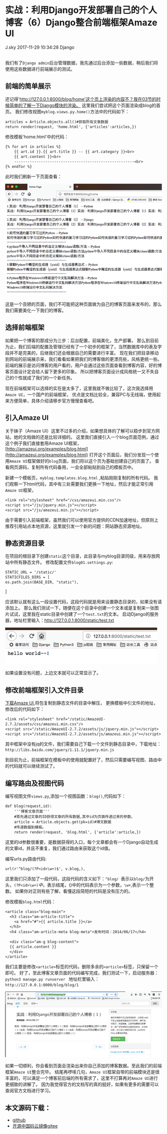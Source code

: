 <div class="blog-article">
<h1 class="title">实战：利用Django开发部署自己的个人博客（6）Django整合前端框架Amaze UI</h1>
<span class="author">J.sky</span>
<span class="time">2017-11-29 10:34:28</span>
<span class="tag">Django</span>
</div>
</br>

我们有了`Django admin`后台管理数据，我先通过后台添加一些数据，稍后我们将使用这些数据进行前端展示的测试。

## 前端的简单展示

还记得'http://127.0.0.1:8000/blog/home'这个页上渲染的内容不？我在03节的时候简单的了解一下Django模块的渲染。
这里我们尝试把这个页面渲染成blog的首页。
我们修改视图`myblog.views.py.home()`方法中的代码如下：

    articles = Article.objects.all()#获取所有文章数据
    return render(request, 'home.html', {'articles':articles,})

修改模板'home.html'中的代码：

    {% for art in articles %} 
        {{ art.id }}.{{ art.title }} -- {{ art.category }}<br>
        {{ art.content }}<br>
        ------------------------------------------------------<br>
    {% endfor %}

此时我们刷新一下页面查看：

![输入图片说明](/assets/images/media/upload/2017/11/Snip20171127_28.png)

这是一个丑陋的页面，我们不可能把这种页面做为自己的博客页面来发布的，那么我们需要美化一下我们的博客。

## 选择前端框架

如果把一个博客的那成分为三步：后台配置，前端美化，生产部署。
那么到目前为止，我们后端的配置及管理已经有了一个初步的框架了，当然数据库中的表及字段并不是完美的，后继我们还会根据自己的需要进行丰富。
现在我们把目录移动到网站的前端展示来，我们看看如果把我们的博客做的更漂亮些，风格更统一些。
前端的展示是访问博客的用户看的，用户会通过这些页面查看到博客内容，好的博客页面设计定会给人留下更多的印象。
所以把博客页面设计成风格统一又不失自己的个性就成了我们的一个新任务。

现在前端框架可以选择的实在是太多了，这里我就不做比较了，这次我选择用`Amaze UI`，一个国产的前端框架，
优点是文档比较全，兼容PC与无线端，使用起来方便简单，具体介绍请移步官方慢慢查看吧。

## 引入Amaze UI

关于妹子（Amaze UI）这里不过多的介绍，如果想具体的了解可以稳步到官方网站，她的文档做的还是比较详细的。
这里我们直接引入一个blog页面范例，通过这个例子我们直接套用Amaze UI框架，
[http://amazeui.org/examples/blog.html](http://amazeui.org/examples/blog.html)
打开这个页面后，我们分发现一个使用`Amaze UI`框架做好的`blog`页面，我们将以这个页为基础创建自己的页面了。
查看网页源码，复制所有代码备用，一会全部粘贴到自己的模板页中。

新建一个模板页，`myblog.templates.blog.html` ,粘贴刚刚复制的所有代码。
我们观察一下html代码，其中有三处需要我们更换一下地址，然后才能正常引用`Amaze UI`框架，

    <link rel="stylesheet" href="/css/amazeui.min.css"/>
    <script src="/js/jquery.min.js"></script>
    <script src="/js/amazeui.min.js"></script>

由于需要引入前端框架，虽然我们可以使用官方提供的CDN加速地址，但原则上推荐引用站点本地资源，这里就引发一个新的问题：网站静态资源地址。

## 静态资源目录

在项目的根目录下创建`static`这个目录，此目录与myblog目录同级，用来存放网站中所有静态文件。
修改配置文件`blog01.settings.py`:

    STATIC_URL = '/static/'
    STATICFILES_DIRS = [
    os.path.join(BASE_DIR, "static"),
]


应该默认就有这么一段设置代码，这段代码就是用来设置静态目录的，如果没有请添加上。
那么我们测试一下，随便在这个目录中创建一个文本或是复制来一张图片试试，这里我在static目录中创建了一个`test.txt`的文本。
启动Django的服务器，地址栏里输入：http://127.0.0.1:8000/static/test.txt

![输入图片说明](/assets/images/media/upload/2017/11/Snip20171128_34.png)

如果设置没有问题，上边文本就可以正常显示了。

## 修改前端框架引入文件目录

[下载Amaze UI](http://amazeui.org/getting-started#xia-zai-wen-jian),将包复制到静态文件的目录中解压，
更换模板中引文件的地址，修改后的代码如下：

    <link rel="stylesheet" href="/static/AmazeUI-2.7.2/assets/css/amazeui.min.css"/>
    <script src="/static/AmazeUI-2.7.2/assets/js/jquery.min.js"></script>
    <script src="/static/AmazeUI-2.7.2/assets/js/amazeui.min.js"></script>

其中框架中没有jq的文件，我们需要自己下载一个文件到静态目录中，下载地址：`http://libs.baidu.com/jquery/1.11.1/jquery.min.js`

到目前为止，前端框架在模板中的使用就配置好了，然后只需要编写视图、路由中的代码就可以继续测试了。

## 编写路由及视图代码

编写视图文件`views.py`,添加一个视图函数：`blog()`,代码如下：

    def blog(request,id):
        '''博客文章页面'''
        #首先通过文章的ID获得文章的所有数据,其中id为页面传递过来的参数。
        article = Article.objects.get(pk=id)#博文数据
        #传递数据到模板。
        return render(request, 'blog.html', {'article':article,})

这里的id参数很重要，是数据获得的入口，每个文章都会有一个Django自动生成的文章id，并且不重复，我们通过路由来获取这个id值。

编写urls.py路由代码:

    url(r'^blog/(?P<id>\w+)$', v.blog,),

这里我们只添加了一段代码，这段代码的含义如下：`^blog/ `表示以`blog/`为开头，`(?P<id>\w+)`$中，$表示结尾，()中的代码表示为一个参数，`\w+`,表示一个整数。
如果你对正则有些了解，看懂这段简短的代码是没有压力的。

修改模板`blog.html`代码：

    <article class="blog-main">
      <h3 class="am-article-title">
        <a href="#">{{ article.title }}</a>
      </h3>
      <h4 class="am-article-meta blog-meta">发布时间：2014/06/17</h4>

      <div class="am-g blog-content">
      {{ article.content }}
      </div>
    </article>

我们主要是修改`<article>`标签的代码，删除多余的`<article>`标签，只保留一个即可。
好了，至此博客文章页面的代码编写完成，我们测试一下，启动服务器：`python3 manage.py runserver `
地址栏里输入：`http://127.0.0.1:8000/blog/blog/1`

![输入图片说明](/assets/images/media/upload/2017/11/Snip20171129_35.png)

如果一切顺利，你会看到页面会渲染出来你自己添加的博客数据。至此我们的前端框架`Amaze UI`整合完毕。
结尾再啰嗦几句，`Amaze UI`框架自带的前端模块还是很丰富的，可以满足一个博客前后端的所有需求了，这里不打算再对`Amaze UI`进行更细致的讲解了。
因为我觉得官方的文档写的真的挺好，如果有更多的需要可以查阅官方文档进行学习。



## 本文源码下载：

+ [github](https://github.com/bosichong/17python.com/tree/master/Django)
+ [开源中国码云镜像gitee](https://gitee.com/J_Sky/17python.com/tree/master/Django)